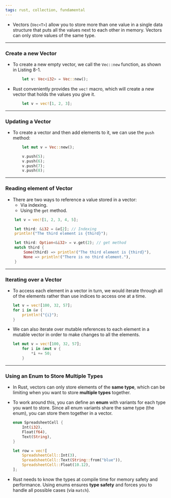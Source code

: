 ```yaml
---
tags: rust, collection, fundamental
---
```


- Vectors (`Vec<T>`) allow you to store more than one value in a single data structure that puts all the values next to each other in memory. Vectors can only store values of the same type.

---

### Create a new Vector

- To create a new empty vector, we call the `Vec::new` function, as shown in Listing 8-1.
	```rust
	    let v: Vec<i32> = Vec::new();
	```
- Rust conveniently provides the `vec!` macro, which will create a new vector that holds the values you give it.
	```rust
	    let v = vec![1, 2, 3];
	```

---

### Updating a Vector

- To create a vector and then add elements to it, we can use the `push` method:
	```rust
	    let mut v = Vec::new();
	
	    v.push(5);
	    v.push(6);
	    v.push(7);
	    v.push(8);
	```

---

### Reading element of Vector

- There are two ways to reference a value stored in a vector: 
	- Via indexing.
	- Using the `get` method.

```rust
    let v = vec![1, 2, 3, 4, 5];

    let third: &i32 = &v[2]; // Indexing
    println!("The third element is {third}");

    let third: Option<&i32> = v.get(2); // get method
    match third {
        Some(third) => println!("The third element is {third}"),
        None => println!("There is no third element."),
    }
```

---

### Iterating over a Vector

- To access each element in a vector in turn, we would iterate through all of the elements rather than use indices to access one at a time.
	```rust
	let v = vec![100, 32, 57];
	for i in &v {
		println!("{i}");
	}
	```
- We can also iterate over mutable references to each element in a mutable vector in order to make changes to all the elements.
	```rust
	let mut v = vec![100, 32, 57];
	    for i in &mut v {
	        *i += 50;
	    }
	```

---

### Using an Enum to Store Multiple Types

- In Rust, vectors can only store elements of the **same type**, which can be limiting when you want to store **multiple types** together.
- To work around this, you can define an **enum** with variants for each type you want to store. Since all enum variants share the same type (the enum), you can store them together in a vector.
	```rust
	enum SpreadsheetCell {
	    Int(i32),
	    Float(f64),
	    Text(String),
	}
	
	let row = vec![
	    SpreadsheetCell::Int(3),
	    SpreadsheetCell::Text(String::from("blue")),
	    SpreadsheetCell::Float(10.12),
	];
	```

- Rust needs to know the types at compile time for memory safety and performance. Using enums ensures **type safety** and forces you to handle all possible cases (via `match`).